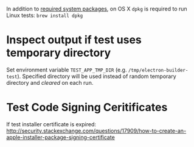 In addition to [required system packages](./multi-platform-build.md), on OS X `dpkg` is required to run Linux tests: `brew install dpkg`

# Inspect output if test uses temporary directory
Set environment variable `TEST_APP_TMP_DIR` (e.g. `/tmp/electron-builder-test`).
Specified directory will be used instead of random temporary directory and *cleared* on each run.

# Test Code Signing Ceritificates
If test installer certificate is expired: http://security.stackexchange.com/questions/17909/how-to-create-an-apple-installer-package-signing-certificate